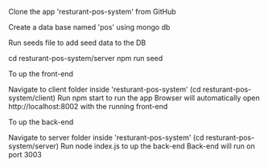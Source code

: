 ﻿Clone the app 'resturant-pos-system' from GitHub

Create a data base named 'pos' using mongo db

Run seeds file to add seed data to the DB

cd resturant-pos-system/server
npm run seed

To up the front-end

Navigate to client folder inside 'resturant-pos-system' (cd resturant-pos-system/client)
Run npm start to  run the app
Browser will automatically open http://localhost:8002 with the running front-end

To up the back-end

Navigate to server folder inside 'resturant-pos-system' (cd resturant-pos-system/server)
Run node index.js to up the back-end
Back-end will run on port 3003



